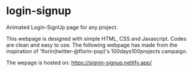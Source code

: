 # login-signup
Animated Login-SignUp page for any project.

This webpage is designed with simple HTML, CSS and Javascript. Codes are clean and easy to use. The following webpage has made from the inspiration of 'florin(twitter-@florin-pop)'s 100days100projects campaign.

The wepage is hosted on: https://signin-signup.netlify.app/


